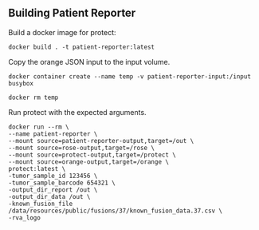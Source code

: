 

## Building Patient Reporter
Build a docker image for protect:
```shell
docker build . -t patient-reporter:latest
```

Copy the orange JSON input to the input volume.
```shell
docker container create --name temp -v patient-reporter-input:/input busybox

docker rm temp
```

Run protect with the expected arguments.
```shell
docker run --rm \
--name patient-reporter \
--mount source=patient-reporter-output,target=/out \
--mount source=rose-output,target=/rose \
--mount source=protect-output,target=/protect \
--mount source=orange-output,target=/orange \
protect:latest \
-tumor_sample_id 123456 \
-tumor_sample_barcode 654321 \
-output_dir_report /out \
-output_dir_data /out \
-known_fusion_file /data/resources/public/fusions/37/known_fusion_data.37.csv \
-rva_logo 
```